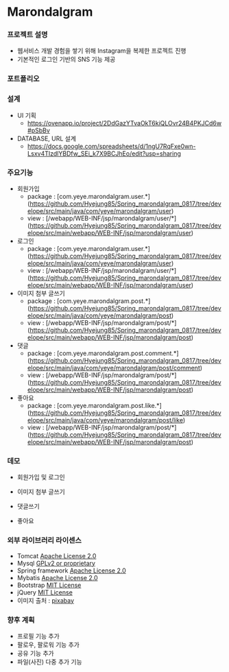 # Marondalgram

### 프로젝트 설명
 - 웹서비스 개발 경험을 쌓기 위해 Instagram을 복제한 프로젝트 진행
 - 기본적인 로그인 기반의 SNS 기능 제공
 
### 포트폴리오

### 설계
 - UI 기획
   - https://ovenapp.io/project/2DdGazYTvaOkT6kiQLOvr24B4PKJCd6w#pSbBv
 - DATABASE, URL 설계
   - https://docs.google.com/spreadsheets/d/1ngU7RqFxe0wn-Lsxv4TIzdlYBDfw_SEi_k7X9BCJhEo/edit?usp=sharing 
 
### 주요기능
 - 회원가입
   - package : [com.yeye.marondalgram.user.*] (https://github.com/Hyejung85/Spring_marondalgram_0817/tree/develope/src/main/java/com/yeye/marondalgram/user)
   - view : [/webapp/WEB-INF/jsp/marondalgram/user/*] (https://github.com/Hyejung85/Spring_marondalgram_0817/tree/develope/src/main/webapp/WEB-INF/jsp/marondalgram/user)
 - 로그인
   - package : [com.yeye.marondalgram.user.*] (https://github.com/Hyejung85/Spring_marondalgram_0817/tree/develope/src/main/java/com/yeye/marondalgram/user)
   - view :  [/webapp/WEB-INF/jsp/marondalgram/user/*] (https://github.com/Hyejung85/Spring_marondalgram_0817/tree/develope/src/main/webapp/WEB-INF/jsp/marondalgram/user)
 - 이미지 첨부 글쓰기
   - package : [com.yeye.marondalgram.post.*] (https://github.com/Hyejung85/Spring_marondalgram_0817/tree/develope/src/main/java/com/yeye/marondalgram/post)
   - view :  [/webapp/WEB-INF/jsp/marondalgram/post/*] (https://github.com/Hyejung85/Spring_marondalgram_0817/tree/develope/src/main/webapp/WEB-INF/jsp/marondalgram/post)
 - 댓글
   - package : [com.yeye.marondalgram.post.comment.*] (https://github.com/Hyejung85/Spring_marondalgram_0817/tree/develope/src/main/java/com/yeye/marondalgram/post/comment)
   - view : [/webapp/WEB-INF/jsp/marondalgram/post/*] (https://github.com/Hyejung85/Spring_marondalgram_0817/tree/develope/src/main/webapp/WEB-INF/jsp/marondalgram/post)
 - 좋아요
   - package : [com.yeye.marondalgram.post.like.*] (https://github.com/Hyejung85/Spring_marondalgram_0817/tree/develope/src/main/java/com/yeye/marondalgram/post/like)
   - view : [/webapp/WEB-INF/jsp/marondalgram/post/*] (https://github.com/Hyejung85/Spring_marondalgram_0817/tree/develope/src/main/webapp/WEB-INF/jsp/marondalgram/post)

### 데모
 - 회원가입 및 로그인
   
 - 이미지 첨부 글쓰기
 - 댓글쓰기
 - 좋아요

### 외부 라이브러리 라이센스
 - Tomcat [Apache License 2.0](https://www.apache.org/licenses/LICENSE-2.0) 
 - Mysql [GPLv2 or proprietary](https://www.gnu.org/licenses/gpl-3.0.html)
 - Spring framework [Apache License 2.0](https://www.apache.org/licenses/LICENSE-2.0)  
 - Mybatis [Apache License 2.0](https://www.apache.org/licenses/LICENSE-2.0)
 - Bootstrap [MIT License](https://opensource.org/licenses/MIT)
 - jQuery [MIT License](https://opensource.org/licenses/MIT)
 - 이미지 출처 : [pixabay](https://pixabay.com/ko/)
 
 ### 향후 계획
  - 프로필 기능 추가
  - 팔로우, 팔로워 기능 추가
  - 공유 기능 추가
  - 파일(사진) 다중 추가 기능


